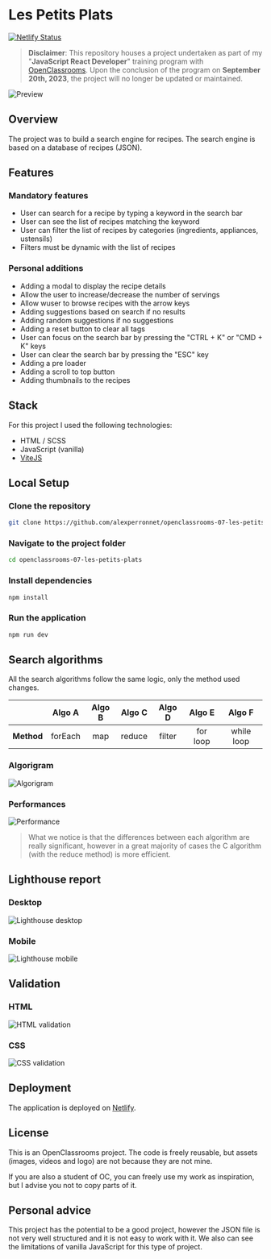 # Les Petits Plats

[![Netlify Status](https://api.netlify.com/api/v1/badges/b4e62746-789a-4b60-860e-07720eea7675/deploy-status)](https://app.netlify.com/sites/openclassrooms-07-les-petits-plats/deploys)

> **Disclaimer**: This repository houses a project undertaken as part of my "**JavaScript React Developer**" training program with [OpenClassrooms](https://openclassrooms.com/). Upon the conclusion of the program on **September 20th, 2023**, the project will no longer be updated or maintained.

![Preview](doc/preview.png)

## Overview

The project was to build a search engine for recipes. The search engine is based on a database of recipes (JSON).

## Features

### Mandatory features

- User can search for a recipe by typing a keyword in the search bar
- User can see the list of recipes matching the keyword
- User can filter the list of recipes by categories (ingredients, appliances, ustensils)
- Filters must be dynamic with the list of recipes

### Personal additions

- Adding a modal to display the recipe details
- Allow the user to increase/decrease the number of servings
- Allow wuser to browse recipes with the arrow keys
- Adding suggestions based on search if no results
- Adding random suggestions if no suggestions
- Adding a reset button to clear all tags
- User can focus on the search bar by pressing the "CTRL + K" or "CMD + K" keys
- User can clear the search bar by pressing the "ESC" key
- Adding a pre loader
- Adding a scroll to top button
- Adding thumbnails to the recipes

## Stack

For this project I used the following technologies:

- HTML / SCSS
- JavaScript (vanilla)
- [ViteJS](https://vitejs.dev/)

## Local Setup

### Clone the repository

```bash
git clone https://github.com/alexperronnet/openclassrooms-07-les-petits-plats.git
```

### Navigate to the project folder

```bash
cd openclassrooms-07-les-petits-plats
```

### Install dependencies

```bash
npm install
```

### Run the application

```bash
npm run dev
```

## Search algorithms

All the search algorithms follow the same logic, only the method used changes.

|            | **Algo A** | **Algo B** | **Algo C** | **Algo D** | **Algo E** | **Algo F** |
| :--------: | :--------: | :--------: | :--------: | :--------: | :--------: | :--------: |
| **Method** |  forEach   |    map     |   reduce   |   filter   |  for loop  | while loop |

### Algorigram

![Algorigram](doc/algorigram.png)

### Performances

![Performance](doc/bench-algos.png)

> What we notice is that the differences between each algorithm are really significant, however in a great majority of cases the C algorithm (with the reduce method) is more efficient.

## Lighthouse report

### Desktop

![Lighthouse desktop](doc/lighthouse-desktop.png)

### Mobile

![Lighthouse mobile](doc/lighthouse-mobile.png)

## Validation

### HTML

![HTML validation](doc/html-validation.png)

### CSS

![CSS validation](doc/css-validation.png)

## Deployment

The application is deployed on [Netlify](https://www.netlify.com/).

## License

This is an OpenClassrooms project. The code is freely reusable, but assets (images, videos and logo) are not because they are not mine.

If you are also a student of OC, you can freely use my work as inspiration, but I advise you not to copy parts of it.

## Personal advice

This project has the potential to be a good project, however the JSON file is not very well structured and it is not easy to work with it. We also can see the limitations of vanilla JavaScript for this type of project.
